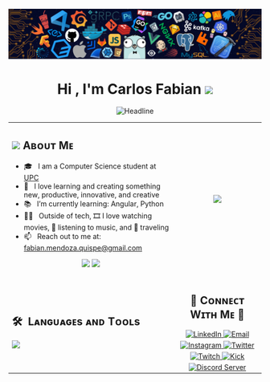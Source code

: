![Github Banner](https://github.com/Jaydeep-Yadav/Jaydeep-Yadav/blob/main/banner.png)
<h1 align="center"><b>Hi , I'm Carlos Fabian </b><img src="https://media.giphy.com/media/hvRJCLFzcasrR4ia7z/giphy.gif" width="35"></h1>
<div align=center>
<img src="https://readme-typing-svg.herokuapp.com?color=%23FF0000&size=32&center=true&vCenter=true&width=600&height=50&lines=Computer+Science+Student" alt="Headline" />
</div>

<table>
  <tr>
    <td>
      <h2> <img src="https://github.com/7oSkaaa/7oSkaaa/blob/main/Images/about_me.gif?raw=true" width="30px">&nbsp;Aʙᴏᴜᴛ Mᴇ</h2>
       <ul>
    <li>🎓 &nbsp; I am a Computer Science student at <a href="https://www.upc.edu.pe">UPC</a></li>
    <li>🤔 &nbsp; I love learning and creating something new, productive, innovative, and creative</li>
    <li>📚 &nbsp; I’m currently learning: Angular, Python</li>
    <li>🧑‍💻 &nbsp; Outside of tech, 🎞️ I love watching movies, 🎵 listening to music, and 🛫 traveling</li>
    <li>📫 &nbsp; Reach out to me at: <a href="mailto:fabian.mendoza.quispe@gmail.com">fabian.mendoza.quispe@gmail.com</a></li>
       </ul>
<p align="center">
    <span style="display: inline-block;">
        <img height="150em" src="https://github-readme-stats-eight-theta.vercel.app/api?username=Carl0sFabian&show_icons=true&theme=algolia&include_all_commits=true&count_private=true"/>
    </span>
    <span style="display: inline-block;">
        <img height="150em" src="https://github-readme-stats.vercel.app/api/top-langs/?username=Carl0sFabian&layout=compact&theme=algolia&langs_count=8"/>
    </span>
</p>
    </td>
    <td>
     <p align="center">
        <img height="360em" src="https://media.giphy.com/media/QvpqTCiEcwtvx6wwJK/giphy.gif"/>
     </p>
    </td>
  </tr>
  <tr>
   <td>
     <h2> 🛠 &nbsp;Lᴀɴɢᴜᴀɢᴇs ᴀɴᴅ Tᴏᴏʟs</h2>
<img width="500px" src="https://skillicons.dev/icons?i=html,css,cpp,ts,js,py,nodejs,angular,mongo,git,github,figma,firebase,windows,vscode,visualstudio&perline=10" />
   </td>
   <td>
    <div align="center">
      <h2><b>🤝 Cᴏɴɴᴇᴄᴛ Wɪᴛʜ Mᴇ 🤝</b></h2>
  <a href="https://www.linkedin.com/in/cfabianmendoza/" target="_blank">
    <img src="https://img.shields.io/badge/linkedin-%231E77B5.svg?&style=for-the-badge&logo=linkedin&logoColor=white" alt="LinkedIn" style="margin-bottom: 5px;" />
  </a>
  
  <a href="mailto:fabian.mendoza.quispe@gmail.com" target="_blank">
    <img src="https://img.shields.io/badge/Gmail-D14836?style=for-the-badge&logo=gmail&logoColor=white" alt="Email" style="margin-bottom: 5px;" />
  </a>

  <a href="https://www.instagram.com/arless.dx" target="_blank">
    <img src="https://img.shields.io/badge/Instagram-E4405F?style=for-the-badge&logo=instagram&logoColor=white" alt="Instagram" style="margin-bottom: 5px;" />
  </a>

  <a href="https://x.com/Myst_Arles" target="_blank">
    <img src="https://img.shields.io/badge/Twitter-1DA1F2?style=for-the-badge&logo=twitter&logoColor=white" alt="Twitter" style="margin-bottom: 5px;" />
  </a>

  <a href="https://www.twitch.tv/arlesssssss" target="_blank">
    <img src="https://img.shields.io/badge/Twitch-9347FF?style=for-the-badge&logo=twitch&logoColor=white" alt="Twitch" style="margin-bottom: 5px;" />
  </a>

  <a href="https://kick.com/mystarles" target="_blank">
    <img src="https://img.shields.io/badge/kick-53FC18?style=for-the-badge&logo=kick&logoColor=white" alt="Kick" style="margin-bottom: 5px;" />
  </a>

  <a href="https://discord.gg/FUEVxP25S3">
  <img src="https://img.shields.io/discord/1293468728331210752?label=Discord%20Server&logo=Discord&colorB=5865F2&style=for-the-badge&logoColor=white" alt="Discord Server" />
   </td>
  </tr>
</table>

